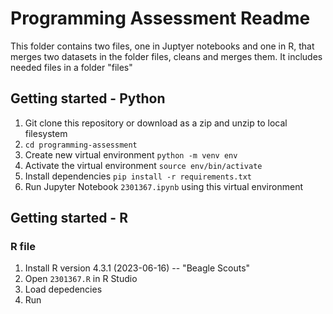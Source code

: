 # Programming Assessment Readme
This folder contains two files, one in Juptyer notebooks and one in R, that merges two datasets in the folder files, cleans and merges them.
It includes needed files in a folder "files"

## Getting started - Python

1. Git clone this repository or download as a zip and unzip to local filesystem
2. `cd programming-assessment`
3. Create new virtual environment `python -m venv env`
4. Activate the virtual environment `source env/bin/activate`
5. Install dependencies `pip install -r requirements.txt`
5. Run Jupyter Notebook `2301367.ipynb` using this virtual environment

## Getting started - R

### R file

1. Install R version 4.3.1 (2023-06-16) -- "Beagle Scouts"
2. Open `2301367.R` in R Studio
3. Load depedencies
4. Run
